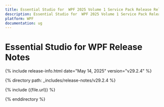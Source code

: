 ```yaml
---
title: Essential Studio for  WPF 2025 Volume 1 Service Pack Release Release Notes  
description: Essential Studio for  WPF 2025 Volume 1 Service Pack Release Release Notes  
platform: WPF
documentation: ug
---
```


# Essential Studio for  WPF  Release Notes  

{% include release-info.html date="May 14, 2025"  version="v29.2.4"  %} 

{% directory path: _includes/release-notes/v29.2.4 %}

{% include {{file.url}} %}

{% enddirectory %}
